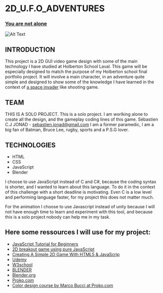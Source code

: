 # 2D_U.F.O_ADVENTURES 
### [You are not alone](https://www.youtube.com/watch?v=NNiBgaiTeq8) 

  
 
 ![Alt Text](https://media.giphy.com/media/v1.Y2lkPTc5MGI3NjExOGQ4M2UzZTA4Y2ZiOTMxMmVjZjYxODZiZmM2ZGM5YTAzZTQxNTNkMiZjdD1n/8qpz12HY0GXHaKPxTn/giphy.gif)


## INTRODUCTION
This project is a 2D GUI video game design with some of the main technology I have studied at Holberton School Laval. This game will be especially designed to match the purpose of my Holberton school final portfolio project. It will involve a main character, in an adventure quite simple and designed to show some of the knowledge I have learned in the context of [a space invader](https://en.wikipedia.org/wiki/Space_Invaders) like shooting game.



## TEAM
THIS IS A SOLO PROJECT.
This is a solo project. I am worlking alone to create all the design, and the gameplay coding lines of this game.
Sébastien C.J JONAD - sebastien.jonad@gmail.com I am a former paramedic, I am a big fan of Batman, Bruce Lee, rugby, sports and a P.S.G lover. 

## TECHNOLOGIES
- HTML
- CSS
- JavaScript 
- Blender

I choose to use JavaScript instead of C and C#, because the coding syntax is shorter,  and I wanted to learn about this language. To do it in the context of this challenge with a short deadline is motivating. Even C is a low level and performing language faster, for my project this does not matter much.

For the animation I choose to use Javascript instead of unity because I will not have enough time to learn and experiment with this tool, and because this is a solo project nobody can help me in my task.

## Here some ressources I will use for my project:

 - [JavaScript Tutorial for Beginners](https://www.youtube.com/watch?v=rAUn1Lom6dw)
- [2D breakout game using pure JavaScript](https://developer.mozilla.org/en-US/docs/Games/Tutorials/2D_Breakout_game_pure_JavaScript)
- [Creating A Simple 2D Game With HTML5 & JavaScrip](https://levelup.gitconnected.com/creating-a-simple-2d-game-with-html5-javascript-889aa06035ef)
- [Udemy](https://www.udemy.com/course/learn-game-development-with-javascript/learn/lecture/33048640#overview)
- [W3school](https://www.w3schools.com/js/js_htmldom_animate.asp)
- [BLENDER](https://www.youtube.com/playlist?list=PLa1F2ddGya_-UvuAqHAksYnB0qL9yWDO6)
- [Blender.org](https://www.blender.org/)
- [Proko.com](https://www.proko.com/)
- [Color design course by Marco Bucci at Proko.com](https://www.proko.com/course/the-color-survival-guide/overview)
